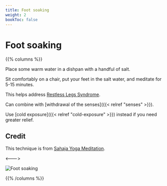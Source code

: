 ```yaml
---
title: Foot soaking
weight: 2
bookToc: false
---
```


# Foot soaking

{{% columns %}}

Place some warm water in a dishpan with a handful of salt.

Sit comfortably on a chair, put your feet in the salt water,
and meditate for 5-15 minutes.

This helps address [Restless Legs Syndrome](https://www.ninds.nih.gov/health-information/patient-caregiver-education/fact-sheets/restless-legs-syndrome-fact-sheet).

Can combine with [withdrawal of the senses]({{< relref "senses"  >}}).

Use [cold exposure]({{< relref "cold-exposure"  >}}) instead if you need greater relief.

## Credit

This technique is from [Sahaja Yoga Meditation](https://us.sahajayoga.org/).

<--->

![Foot soaking](foot-soak.png)

{{% /columns %}}

